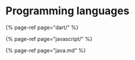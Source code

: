 # Programming languages

{% page-ref page="dart/" %}

{% page-ref page="javascript/" %}

{% page-ref page="java.md" %}



